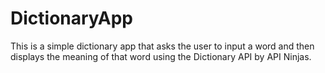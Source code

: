 # DictionaryApp
This is a simple dictionary app that asks the user to input a word and then displays the meaning of that word using the Dictionary API by API Ninjas.
